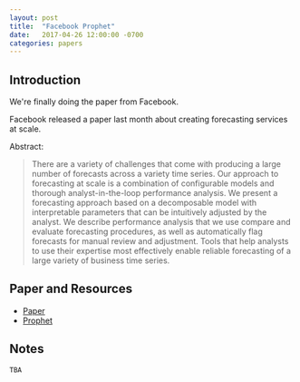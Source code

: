 ```yaml
---
layout: post
title:  "Facebook Prophet"
date:   2017-04-26 12:00:00 -0700
categories: papers
---
```


## Introduction

We're finally doing the paper from Facebook.

Facebook released a paper last month about creating forecasting services at scale.

Abstract:

> There are a variety of challenges that come with producing a large number of forecasts across a variety time series.
> Our approach to forecasting at scale is a combination of configurable models and thorough analyst-in-the-loop performance analysis.
> We present a forecasting approach based on a decomposable model with interpretable parameters that can be intuitively adjusted by the analyst.
> We describe performance analysis that we use compare and evaluate forecasting procedures, as well as automatically flag forecasts for manual review and adjustment.
> Tools that help analysts to use their expertise most effectively enable reliable forecasting of a large variety of business time series.

## Paper and Resources

- [Paper](https://facebookincubator.github.io/prophet/static/prophet_paper_20170113.pdf)
- [Prophet](https://github.com/facebookincubator/prophet)

## Notes

`TBA`
